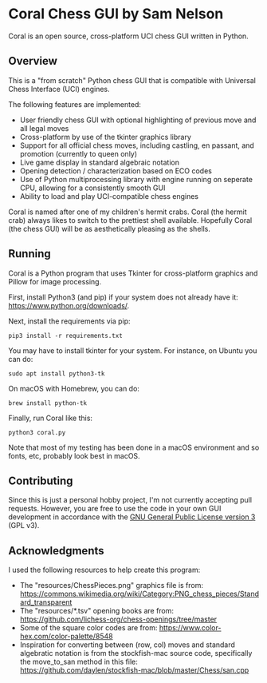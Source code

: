 # Coral Chess GUI by Sam Nelson

Coral is an open source, cross-platform UCI chess GUI written in Python.

## Overview

This is a "from scratch" Python chess GUI that is compatible with Universal Chess Interface (UCI) engines.

The following features are implemented:
 * User friendly chess GUI with optional highlighting of previous move and all legal moves
 * Cross-platform by use of the tkinter graphics library
 * Support for all official chess moves, including castling, en passant, and promotion (currently to queen only)
 * Live game display in standard algebraic notation
 * Opening detection / characterization based on ECO codes
 * Use of Python multiprocessing library with engine running on seperate CPU, allowing for a consistently smooth GUI
 * Ability to load and play UCI-compatible chess engines

Coral is named after one of my children's hermit crabs.  Coral (the hermit crab) always likes to switch to the prettiest shell available.  Hopefully Coral (the chess GUI) will be as aesthetically pleasing as the shells.

## Running

Coral is a Python program that uses Tkinter for cross-platform graphics and Pillow for image processing.

First, install Python3 (and pip) if your system does not already have it: https://www.python.org/downloads/.

Next, install the requirements via pip:
```
pip3 install -r requirements.txt
```

You may have to install tkinter for your system.  For instance, on Ubuntu you can do:
```
sudo apt install python3-tk
```

On macOS with Homebrew, you can do:
```
brew install python-tk
```

Finally, run Coral like this:
```
python3 coral.py
```

Note that most of my testing has been done in a macOS environment and so fonts, etc, probably look best in macOS.

## Contributing

Since this is just a personal hobby project, I'm not currently accepting pull requests.  However, you are free to use the code in your own GUI development in accordance with the [GNU General Public License version 3](LICENSE) (GPL v3).

## Acknowledgments

I used the following resources to help create this program:
 * The "resources/ChessPieces.png" graphics file is from: https://commons.wikimedia.org/wiki/Category:PNG_chess_pieces/Standard_transparent
 * The "resources/*.tsv" opening books are from: https://github.com/lichess-org/chess-openings/tree/master
 * Some of the square color codes are from: https://www.color-hex.com/color-palette/8548
 * Inspiration for converting between (row, col) moves and standard algebratic notation is from the stockfish-mac source code, specifically the move_to_san method in this file: https://github.com/daylen/stockfish-mac/blob/master/Chess/san.cpp